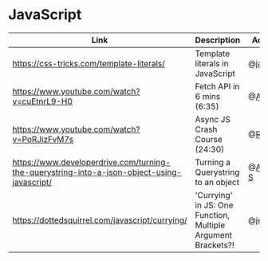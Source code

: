 # JavaScript

| Link | Description | Added by |
| ---- | ----------- | -------- |
|https://css-tricks.com/template-literals/|Template literals in JavaScript|@[jamesj-0](https://github.com/jamesj-0)|
|https://www.youtube.com/watch?v=cuEtnrL9-H0|Fetch API in 6 mins (6:35)|@[Azizi-A](https://github.com/Azizi-A)|
|https://www.youtube.com/watch?v=PoRJizFvM7s|Async JS Crash Course (24:30)|@[Rihards-j](https://github.com/RihardsJ)|
|https://www.developerdrive.com/turning-the-querystring-into-a-json-object-using-javascript/|Turning a Querystring to an object|@[Akshaya-S](https://github.com/fairyaksh)|
|https://dottedsquirrel.com/javascript/currying/ | 'Currying' in JS: One Function, Multiple Argument Brackets?! | @[jenndroid](https://github.com/jenndroid)|



